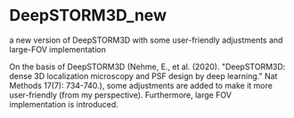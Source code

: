# DeepSTORM3D_new
a new version of DeepSTORM3D with some user-friendly adjustments and large-FOV implementation

On the basis of DeepSTORM3D (Nehme, E., et al. (2020). "DeepSTORM3D: dense 3D localization microscopy and PSF design by deep learning." Nat Methods 17(7): 734-740.), some adjustments are added 
to make it more user-friendly (from my perspective). Furthermore, large FOV implementation is introduced.

